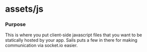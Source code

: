 # assets/js
### Purpose
This is where you put client-side javascript files that you want to be statically hosted by your app.  Sails puts a few in there for making communication via socket.io easier.


<docmeta name="displayName" value="js">

